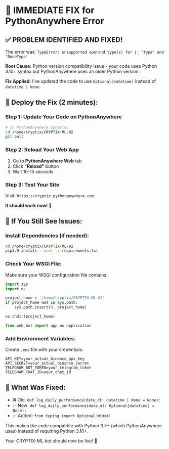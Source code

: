 # 🔧 IMMEDIATE FIX for PythonAnywhere Error

## ✅ **PROBLEM IDENTIFIED AND FIXED!**

The error was: `TypeError: unsupported operand type(s) for |: 'type' and 'NoneType'`

**Root Cause:** Python version compatibility issue - your code uses Python 3.10+ syntax but PythonAnywhere uses an older Python version.

**Fix Applied:** I've updated the code to use `Optional[datetime]` instead of `datetime | None`.

## 🚀 **Deploy the Fix (2 minutes):**

### Step 1: Update Your Code on PythonAnywhere
```bash
# In PythonAnywhere console:
cd /home/cryptix/CRYPTIX-ML-02
git pull
```

### Step 2: Reload Your Web App
1. Go to **PythonAnywhere Web** tab
2. Click **"Reload"** button
3. Wait 10-15 seconds

### Step 3: Test Your Site
Visit: `https://cryptix.pythonanywhere.com`

**It should work now!** 🎉

## 🔧 **If You Still See Issues:**

### Install Dependencies (if needed):
```bash
cd /home/cryptix/CRYPTIX-ML-02
pip3.9 install --user -r requirements.txt
```

### Check Your WSGI File:
Make sure your WSGI configuration file contains:
```python
import sys
import os

project_home = '/home/cryptix/CRYPTIX-ML-02'
if project_home not in sys.path:
    sys.path.insert(0, project_home)

os.chdir(project_home)

from web_bot import app as application
```

### Add Environment Variables:
Create `.env` file with your credentials:
```
API_KEY=your_actual_binance_api_key
API_SECRET=your_actual_binance_secret
TELEGRAM_BOT_TOKEN=your_telegram_token
TELEGRAM_CHAT_ID=your_chat_id
```

## 🎯 **What Was Fixed:**
- ❌ Old: `def log_daily_performance(date_dt: datetime | None = None):`
- ✅ New: `def log_daily_performance(date_dt: Optional[datetime] = None):`
- ✅ Added: `from typing import Optional` import

This makes the code compatible with Python 3.7+ (which PythonAnywhere uses) instead of requiring Python 3.10+.

Your CRYPTIX-ML bot should now be live! 🚀
